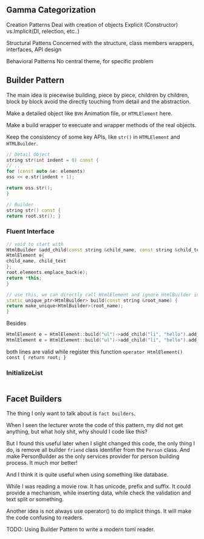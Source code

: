 ## Gamma Categorization

Creation Patterns
Deal with creation of objects
Explicit (Constructor) vs.Implicit(DI, relection, etc..)

Structural Pattens
Concerned with the structure, class members
wrappers, interfaces, API design

Behavioral Patterns
No central theme, for specific problem

## Builder Pattern

The main idea is piecewise building, piece by piece, children by children, block by block avoid the directly touching
from detail and the abstraction.

Make a detailed object like `BVH` Animation file, or `HTMLElement` here.

Make a build wrapper to execuate and wrapper methods of the real objects.

Keep the consistency of some key APIs, like `str()` in `HTMLElement` and `HTMLBuilder`.

```cpp
// Detail Object
string str(int indent = 0) const {
// ..
for (const auto &e: elements)
oss << e.str(indent + 1);

return oss.str();
}

// Builder
string str() const {
return root.str(); }
```

### Fluent Interface

```cpp
// void to start with
HtmlBuilder &add_child(const string &child_name, const string &child_text) {
HtmlElement e{
child_name, child_text
};
root.elements.emplace_back(e);
return *this;
}

// use this, we can directly call HtmlElement and ignore HtmlBuilder in the main code
static unique_ptr<HtmlBuilder> build(const string &root_name) {
return make_unique<HtmlBuilder>(root_name);
}

```

Besides

```cpp
HtmlElement e = HtmlElement::build("ul")->add_child("li", "hello").add_child("li", "world")
HtmlElement e = HtmlElement::build("ul")->add_child("li", "hello").add_child("li", "world").operator HtmlElement();
```

both lines are valid while register this function `operator HtmlElement() const { return root; }`

### InitializeList

```cpp

```

## Facet Builders

The thing I only want to talk about is `fact builders`.

When I seen the lecturer wrote the code of this pattern, my did not get anything, but what holy shit, why should I code
like this?

But I found this useful later when I slight changed this code, the only thing I do, is remove all builder `friend` class
identifier from the `Person` class.
And make PersonBuilder as the only services provider for person building process. It much mor better!

And I think it is quite useful when using something like database.

While I was reading a movie row. It has unicode, prefix and suffix. It could provide a mechanism, while inserting data,
while check the validation and text split or something. 

Another idea is not always use operator() to do implicit things. It will make the code confusing to readers.


TODO: Using Builder Pattern to write a modern toml reader.